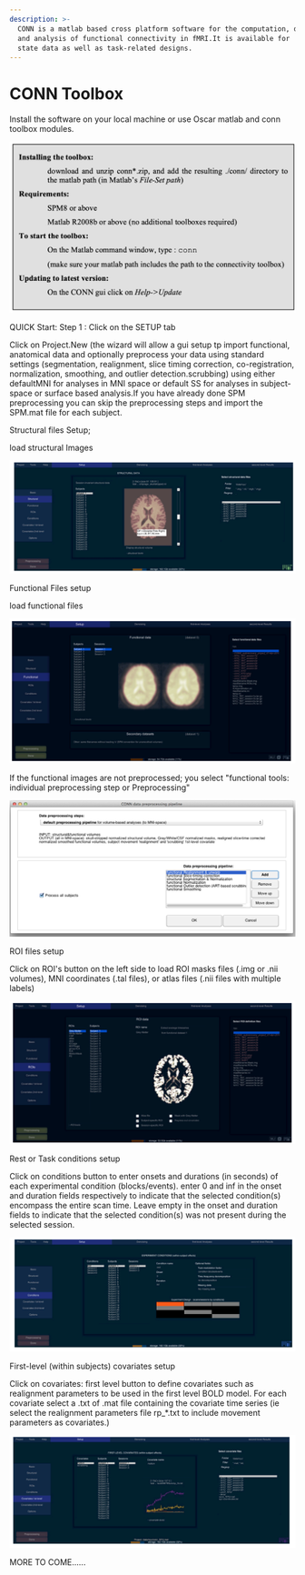 ```yaml
---
description: >-
  CONN is a matlab based cross platform software for the computation, display
  and analysis of functional connectivity in fMRI.It is available for  restng
  state data as well as task-related designs.
---
```


# CONN Toolbox

Install the software on your local machine or use Oscar matlab and conn toolbox modules.

![](../.gitbook/assets/screen-shot-2020-09-14-at-4.28.01-pm.png)

&#x20;QUICK Start: Step 1 : Click on the SETUP tab

&#x20;              Click on Project.New (the wizard will allow a gui setup tp import functional, anatomical data and optionally preprocess your data using standard settings (segmentation, realignment, slice timing correction, co-registration, normalization, smoothing, and outlier detection.scrubbing) using either defaultMNI for analyses in MNI space or default SS for analyses in subject-space or surface based analysis.If you have already done SPM preprocessing you can skip the preprocessing steps and import the SPM.mat file for each subject.

Structural files Setup;

load structural Images

![](../.gitbook/assets/screen-shot-2020-09-14-at-5.45.21-pm.png)

Functional Files setup

load functional files

![](../.gitbook/assets/screen-shot-2020-09-14-at-5.48.28-pm.png)

If the functional images are not preprocessed; you select "functional tools: individual preprocessing step or Preprocessing"

![](../.gitbook/assets/screen-shot-2020-09-14-at-5.53.24-pm.png)

ROI files setup

Click on ROI's button on the left side to load ROI masks files  (.img or .nii volumes), MNI coordinates (.tal files), or atlas files (.nii files with multiple labels)

![](../.gitbook/assets/screen-shot-2020-09-14-at-5.57.26-pm.png)

Rest or Task conditions setup

Click on conditions button to enter onsets and durations (in seconds) of each experimental condition (blocks/events). enter 0 and inf in the onset and duration fields respectively to indicate that the selected condition(s) encompass the entire scan time. Leave empty in the onset and duration fields to indicate that the selected condition(s) was not present during the selected session.

![](../.gitbook/assets/screen-shot-2020-09-14-at-6.07.36-pm.png)

First-level (within subjects) covariates setup

Click on covariates: first level button to define covariates such as realignment parameters to be used in the first level BOLD model. For each covariate select a .txt of .mat file containing the covariate time series (ie select the realignment parameters file rp\_\*.txt to include movement parameters as covariates.)

![](../.gitbook/assets/screen-shot-2020-09-14-at-6.11.56-pm.png)

MORE TO COME......
